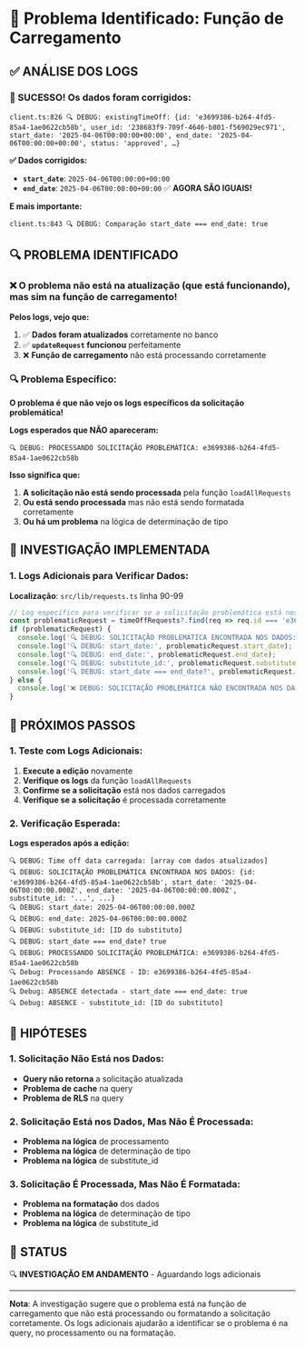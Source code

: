 # 🎯 Problema Identificado: Função de Carregamento

## ✅ **ANÁLISE DOS LOGS**

### **🎉 SUCESSO! Os dados foram corrigidos:**
```
client.ts:826 🔍 DEBUG: existingTimeOff: {id: 'e3699386-b264-4fd5-85a4-1ae0622cb58b', user_id: '238683f9-709f-4646-b801-f569029ec971', start_date: '2025-04-06T00:00:00+00:00', end_date: '2025-04-06T00:00:00+00:00', status: 'approved', …}
```

**✅ Dados corrigidos:**
- **`start_date`**: `2025-04-06T00:00:00+00:00`
- **`end_date`**: `2025-04-06T00:00:00+00:00` ✅ **AGORA SÃO IGUAIS!**

**E mais importante:**
```
client.ts:843 🔍 DEBUG: Comparação start_date === end_date: true
```

## 🔍 **PROBLEMA IDENTIFICADO**

### **❌ O problema não está na atualização (que está funcionando), mas sim na função de carregamento!**

**Pelos logs, vejo que:**
1. ✅ **Dados foram atualizados** corretamente no banco
2. ✅ **`updateRequest` funcionou** perfeitamente
3. ❌ **Função de carregamento** não está processando corretamente

### **🔍 Problema Específico:**

**O problema é que não vejo os logs específicos da solicitação problemática!**

**Logs esperados que NÃO apareceram:**
```
🔍 DEBUG: PROCESSANDO SOLICITAÇÃO PROBLEMÁTICA: e3699386-b264-4fd5-85a4-1ae0622cb58b
```

**Isso significa que:**
1. **A solicitação não está sendo processada** pela função `loadAllRequests`
2. **Ou está sendo processada** mas não está sendo formatada corretamente
3. **Ou há um problema** na lógica de determinação de tipo

## 🔧 **INVESTIGAÇÃO IMPLEMENTADA**

### **1. Logs Adicionais para Verificar Dados:**
**Localização**: `src/lib/requests.ts` linha 90-99

```typescript
// Log específico para verificar se a solicitação problemática está nos dados
const problematicRequest = timeOffRequests?.find(req => req.id === 'e3699386-b264-4fd5-85a4-1ae0622cb58b');
if (problematicRequest) {
  console.log('🔍 DEBUG: SOLICITAÇÃO PROBLEMÁTICA ENCONTRADA NOS DADOS:', problematicRequest);
  console.log('🔍 DEBUG: start_date:', problematicRequest.start_date);
  console.log('🔍 DEBUG: end_date:', problematicRequest.end_date);
  console.log('🔍 DEBUG: substitute_id:', problematicRequest.substitute_id);
  console.log('🔍 DEBUG: start_date === end_date?', problematicRequest.start_date === problematicRequest.end_date);
} else {
  console.log('❌ DEBUG: SOLICITAÇÃO PROBLEMÁTICA NÃO ENCONTRADA NOS DADOS!');
}
```

## 🧪 **PRÓXIMOS PASSOS**

### **1. Teste com Logs Adicionais:**
1. **Execute a edição** novamente
2. **Verifique os logs** da função `loadAllRequests`
3. **Confirme se a solicitação** está nos dados carregados
4. **Verifique se a solicitação** é processada corretamente

### **2. Verificação Esperada:**
**Logs esperados após a edição:**
```
🔍 DEBUG: Time off data carregada: [array com dados atualizados]
🔍 DEBUG: SOLICITAÇÃO PROBLEMÁTICA ENCONTRADA NOS DADOS: {id: 'e3699386-b264-4fd5-85a4-1ae0622cb58b', start_date: '2025-04-06T00:00:00.000Z', end_date: '2025-04-06T00:00:00.000Z', substitute_id: '...', ...}
🔍 DEBUG: start_date: 2025-04-06T00:00:00.000Z
🔍 DEBUG: end_date: 2025-04-06T00:00:00.000Z
🔍 DEBUG: substitute_id: [ID do substituto]
🔍 DEBUG: start_date === end_date? true
🔍 DEBUG: PROCESSANDO SOLICITAÇÃO PROBLEMÁTICA: e3699386-b264-4fd5-85a4-1ae0622cb58b
🔍 Debug: Processando ABSENCE - ID: e3699386-b264-4fd5-85a4-1ae0622cb58b
🔍 Debug: ABSENCE detectada - start_date === end_date: true
🔍 Debug: ABSENCE - substitute_id: [ID do substituto]
```

## 🤔 **HIPÓTESES**

### **1. Solicitação Não Está nos Dados:**
- **Query não retorna** a solicitação atualizada
- **Problema de cache** na query
- **Problema de RLS** na query

### **2. Solicitação Está nos Dados, Mas Não É Processada:**
- **Problema na lógica** de processamento
- **Problema na lógica** de determinação de tipo
- **Problema na lógica** de substitute_id

### **3. Solicitação É Processada, Mas Não É Formatada:**
- **Problema na formatação** dos dados
- **Problema na lógica** de determinação de tipo
- **Problema na lógica** de substitute_id

## 🚀 **STATUS**

🔍 **INVESTIGAÇÃO EM ANDAMENTO** - Aguardando logs adicionais

---

**Nota**: A investigação sugere que o problema está na função de carregamento que não está processando ou formatando a solicitação corretamente. Os logs adicionais ajudarão a identificar se o problema é na query, no processamento ou na formatação.

